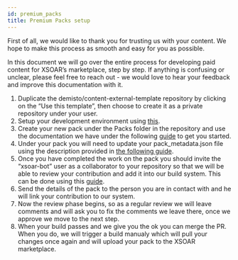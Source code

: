 ```yaml
---
id: premium_packs
title: Premium Packs setup
---
```


First of all, we would like to thank you for trusting us with your content. We hope to make this process as smooth and easy for you as possible.

In this document we will go over the entire process for developing paid content for XSOAR’s marketplace, step by step.
If anything is confusing or unclear,  please feel free to reach out - we would love to hear your feedback and improve this documentation with it.

1. Duplicate the demisto/content-external-template repository by clicking on the “Use this template”, then choose to create it as a private repository under your user.
2. Setup your development environment using [this](https://xsoar.pan.dev/docs/integrations/dev-setup).
3. Create your new pack under the Packs folder in the repository and use the documentation we have under the following [guide](https://xsoar.pan.dev/docs/integrations/getting-started-guide) to get you started.
4. Under your pack you will need to update your pack_metadata.json file using the description provided in [the following guide](https://xsoar.pan.dev/docs/integrations/packs-format#pack_metadatajson).
5. Once you have completed the work on the pack you should invite the “xsoar-bot” user as a collaborator to your repository so that we will be able to review your contribution and add it into our build system.
This can be done using this [guide](https://help.github.jp/enterprise/2.11/user/articles/inviting-collaborators-to-a-personal-repository/).
6. Send the details of the pack to the person you are in contact with and he will link your contribution to our system.
7. Now the review phase begins, so as a regular review we will leave comments and will ask you to fix the comments we leave there, once we approve we move to the next step.
8. When your build passes and we give you the ok you can merge the PR. When you do, we will trigger a build manualy which will pull your changes once again and will upload your pack to the XSOAR marketplace.

